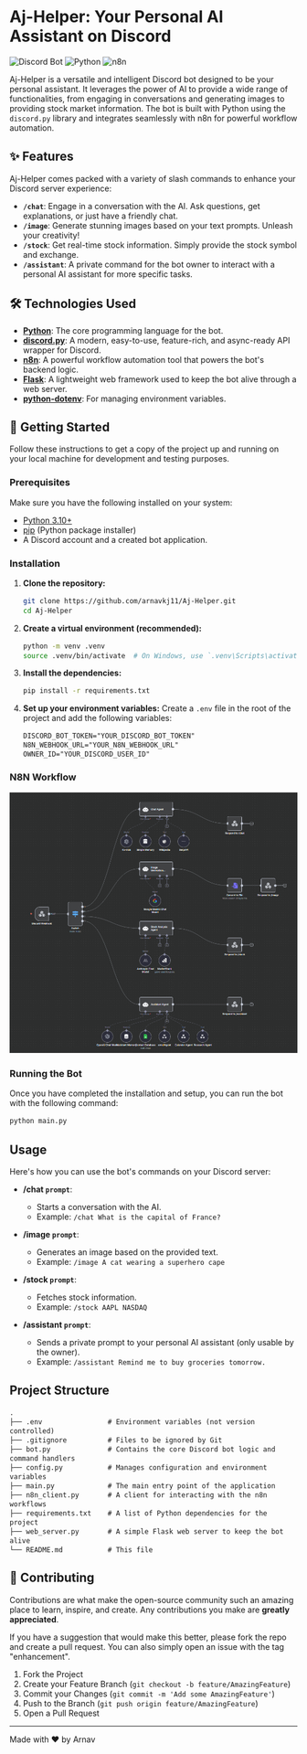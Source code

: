 # Aj-Helper: Your Personal AI Assistant on Discord

![Discord Bot](https://img.shields.io/badge/Discord-Bot-7289DA?style=for-the-badge&logo=discord&logoColor=white)
![Python](https://img.shields.io/badge/Python-3.12-3776AB?style=for-the-badge&logo=python&logoColor=white)
![n8n](https://img.shields.io/badge/n8n-Workflow-1A82E2?style=for-the-badge&logo=n8n&logoColor=white)

Aj-Helper is a versatile and intelligent Discord bot designed to be your personal assistant. It leverages the power of AI to provide a wide range of functionalities, from engaging in conversations and generating images to providing stock market information. The bot is built with Python using the `discord.py` library and integrates seamlessly with n8n for powerful workflow automation.

## ✨ Features

Aj-Helper comes packed with a variety of slash commands to enhance your Discord server experience:

- **`/chat`**: Engage in a conversation with the AI. Ask questions, get explanations, or just have a friendly chat.
- **`/image`**: Generate stunning images based on your text prompts. Unleash your creativity!
- **`/stock`**: Get real-time stock information. Simply provide the stock symbol and exchange.
- **`/assistant`**: A private command for the bot owner to interact with a personal AI assistant for more specific tasks.

## 🛠️ Technologies Used

- **[Python](https://www.python.org/)**: The core programming language for the bot.
- **[discord.py](https://discordpy.readthedocs.io/en/latest/)**: A modern, easy-to-use, feature-rich, and async-ready API wrapper for Discord.
- **[n8n](https://n8n.io/)**: A powerful workflow automation tool that powers the bot's backend logic.
- **[Flask](https://flask.palletsprojects.com/en/3.0.x/)**: A lightweight web framework used to keep the bot alive through a web server.
- **[python-dotenv](https://pypi.org/project/python-dotenv/)**: For managing environment variables.

## 🚀 Getting Started

Follow these instructions to get a copy of the project up and running on your local machine for development and testing purposes.

### Prerequisites

Make sure you have the following installed on your system:

- [Python 3.10+](https://www.python.org/downloads/)
- [pip](https://pip.pypa.io/en/stable/installation/) (Python package installer)
- A Discord account and a created bot application.

### Installation

1.  **Clone the repository:**

    ```sh
    git clone https://github.com/arnavkj11/Aj-Helper.git
    cd Aj-Helper
    ```

2.  **Create a virtual environment (recommended):**

    ```sh
    python -m venv .venv
    source .venv/bin/activate  # On Windows, use `.venv\Scripts\activate`
    ```

3.  **Install the dependencies:**

    ```sh
    pip install -r requirements.txt
    ```

4.  **Set up your environment variables:**
    Create a `.env` file in the root of the project and add the following variables:

    ```env
    DISCORD_BOT_TOKEN="YOUR_DISCORD_BOT_TOKEN"
    N8N_WEBHOOK_URL="YOUR_N8N_WEBHOOK_URL"
    OWNER_ID="YOUR_DISCORD_USER_ID"
    ```

### N8N Workflow

![alt text](image.png)

### Running the Bot

Once you have completed the installation and setup, you can run the bot with the following command:

```sh
python main.py
```

## Usage

Here's how you can use the bot's commands on your Discord server:

- **/chat `prompt`**:

  - Starts a conversation with the AI.
  - Example: `/chat What is the capital of France?`

- **/image `prompt`**:

  - Generates an image based on the provided text.
  - Example: `/image A cat wearing a superhero cape`

- **/stock `prompt`**:

  - Fetches stock information.
  - Example: `/stock AAPL NASDAQ`

- **/assistant `prompt`**:
  - Sends a private prompt to your personal AI assistant (only usable by the owner).
  - Example: `/assistant Remind me to buy groceries tomorrow.`

## Project Structure

```
.
├── .env                # Environment variables (not version controlled)
├── .gitignore          # Files to be ignored by Git
├── bot.py              # Contains the core Discord bot logic and command handlers
├── config.py           # Manages configuration and environment variables
├── main.py             # The main entry point of the application
├── n8n_client.py       # A client for interacting with the n8n workflows
├── requirements.txt    # A list of Python dependencies for the project
├── web_server.py       # A simple Flask web server to keep the bot alive
└── README.md           # This file
```

## 🤝 Contributing

Contributions are what make the open-source community such an amazing place to learn, inspire, and create. Any contributions you make are **greatly appreciated**.

If you have a suggestion that would make this better, please fork the repo and create a pull request. You can also simply open an issue with the tag "enhancement".

1.  Fork the Project
2.  Create your Feature Branch (`git checkout -b feature/AmazingFeature`)
3.  Commit your Changes (`git commit -m 'Add some AmazingFeature'`)
4.  Push to the Branch (`git push origin feature/AmazingFeature`)
5.  Open a Pull Request

---

Made with ❤️ by Arnav
